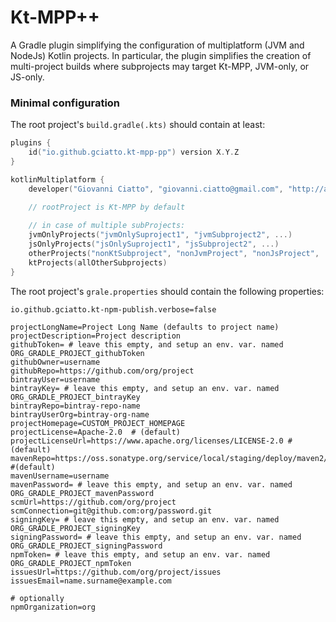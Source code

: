 # Kt-MPP++

A Gradle plugin simplifying the configuration of multiplatform (JVM and NodeJs) Kotlin projects.
In particular, the plugin simplifies the creation of multi-project builds where subprojects may target Kt-MPP, JVM-only, or JS-only.

### Minimal configuration

The root project's `build.gradle(.kts)` should contain at least:
```kotlin
plugins {
    id("io.github.gciatto.kt-mpp-pp") version X.Y.Z
}

kotlinMultiplatform {
    developer("Giovanni Ciatto", "giovanni.ciatto@gmail.com", "http://about.me/gciatto")
    
    // rootProject is Kt-MPP by default

    // in case of multiple subProjects:
    jvmOnlyProjects("jvmOnlySuproject1", "jvmSubproject2", ...)
    jsOnlyProjects("jsOnlySuproject1", "jsSubproject2", ...)
    otherProjects("nonKtSubproject", "nonJvmProject", "nonJsProject", ...)
    ktProjects(allOtherSubprojects)
}
```

The root project's `grale.properties` should contain the following properties:
```properties
io.github.gciatto.kt-npm-publish.verbose=false

projectLongName=Project Long Name (defaults to project name)
projectDescription=Project description
githubToken= # leave this empty, and setup an env. var. named ORG_GRADLE_PROJECT_githubToken
githubOwner=username
githubRepo=https://github.com/org/project
bintrayUser=username
bintrayKey= # leave this empty, and setup an env. var. named ORG_GRADLE_PROJECT_bintrayKey
bintrayRepo=bintray-repo-name
bintrayUserOrg=bintray-org-name
projectHomepage=CUSTOM_PROJECT_HOMEPAGE
projectLicense=Apache-2.0  # (default)
projectLicenseUrl=https://www.apache.org/licenses/LICENSE-2.0 # (default)
mavenRepo=https://oss.sonatype.org/service/local/staging/deploy/maven2/ #(default)
mavenUsername=username
mavenPassword= # leave this empty, and setup an env. var. named ORG_GRADLE_PROJECT_mavenPassword
scmUrl=https://github.com/org/project
scmConnection=git@github.com:org/password.git
signingKey= # leave this empty, and setup an env. var. named ORG_GRADLE_PROJECT_signingKey
signingPassword= # leave this empty, and setup an env. var. named ORG_GRADLE_PROJECT_signingPassword
npmToken= # leave this empty, and setup an env. var. named ORG_GRADLE_PROJECT_npmToken
issuesUrl=https://github.com/org/project/issues
issuesEmail=name.surname@example.com

# optionally
npmOrganization=org
```